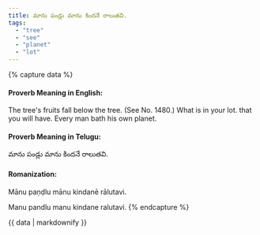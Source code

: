 ```yaml
---
title: మాను పండ్లు మాను కిందనే రాలుతవి.
tags:
  - "tree"
  - "see"
  - "planet"
  - "lot"
---
```


{% capture data %}
#### Proverb Meaning in English:
The tree's fruits fall below the tree.
(See No. 1480.)
What is in your lot. that you will have.
Every man bath his own planet.

#### Proverb Meaning in Telugu:
మాను పండ్లు మాను కిందనే రాలుతవి.

#### Romanization:
Mānu paṇḍlu mānu kindanē rālutavi.

Manu pandlu manu kindane ralutavi.
{% endcapture %}

{{ data | markdownify }}

